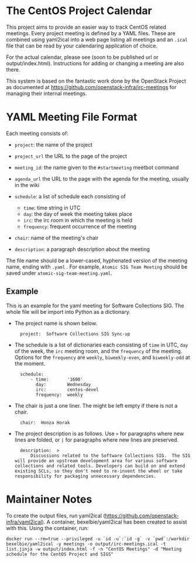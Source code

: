 # The CentOS Project Calendar

This project aims to provide an easier way to track CentOS related meetings. Every project meeting is defined by a YAML files.  These are combined using yaml2ical into a web page listing all meetings and an `.ical` file that can be read by your calendaring application of choice.

For the actual calendar, please see (soon to be published url or output/index.html).  Instructions for adding or changing a meeting are also there.

This system is based on the fantastic work done by the OpenStack Project as documented at https://github.com/openstack-infra/irc-meetings for managing their internal meetings.

# YAML Meeting File Format

Each meeting consists of:

* ``project``: the name of the project
* ``project_url`` the URL to the page of the project
* ``meeting_id``: the name given to the ``#startmeeting`` meetbot command
* ``agenda_url`` the URL to the page with the agenda for the meeting,
  usually in the wiki
* ``schedule``: a list of schedule each consisting of

  * ``time``: time string in UTC
  * ``day``: the day of week the meeting takes place
  * ``irc``: the irc room in which the meeting is held
  * ``frequency``: frequent occurrence of the meeting
* ``chair``: name of the meeting's chair
* ``description``: a paragraph description about the meeting

The file name should be a lower-cased, hyphenated version of the meeting name,
ending with ``.yaml`` . For example, ``Atomic SIG Team Meeting`` should be
saved under ``atomic-sig-team-meeting.yaml``.

## Example

This is an example for the yaml meeting for Software Collections SIG.  The whole file
will be import into Python as a dictionary.

* The project name is shown below.

        project:  Software Collections SIG Sync-up

* The schedule is a list of dictionaries each consisting of `time` in UTC,
  `day` of the week, the `irc` meeting room, and the `frequency` of the
  meeting. Options for the `frequency` are `weekly`, `biweekly-even`, and
  `biweekly-odd` at the moment.

        schedule:
            - time:       '1600'
              day:        Wednesday
              irc:        centos-devel
              frequency:  weekly

* The chair is just a one liner. The might be left empty if there is not a
  chair.

        chair:  Honza Horak

* The project description is as follows.  Use `>` for paragraphs where new
  lines are folded, or `|` for paragraphs where new lines are preserved.

        description:  >
            Discussions related to the Software Collections SIG.  The SIG will provide an upstream development area for various software collections and related tools. Developers can build on and extend existing SCLs, so they don't need to re-invent the wheel or take responsibility for packaging unnecessary dependencies. 

# Maintainer Notes

To create the output files, run yaml2ical (https://github.com/openstack-infra/yaml2ical).  A container, bexelbie/yaml2ical has been created to assist with this.  Using the container, run:

    docker run --rm=true --privileged -u `id -u`:`id -g` -v `pwd`:/workdir bexelbie/yaml2ical -y meetings -o output/irc-meetings.ical -t list.jinja -w output/index.html -f -n "CentOS Meetings" -d "Meeting schedule for the CentOS Project and SIGS"
